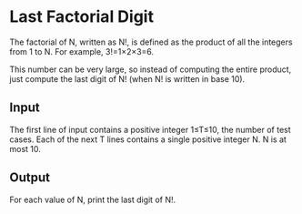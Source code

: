 # Last Factorial Digit
The factorial of N, written as N!, is defined as the product of all the integers from 1 to N. For example, 3!=1×2×3=6.

This number can be very large, so instead of computing the entire product, just compute the last digit of N! (when N! is written in base 10).

## Input
The first line of input contains a positive integer 1≤T≤10, the number of test cases. Each of the next T lines contains a single positive integer N. N is at most 10.

## Output
For each value of N, print the last digit of N!.
